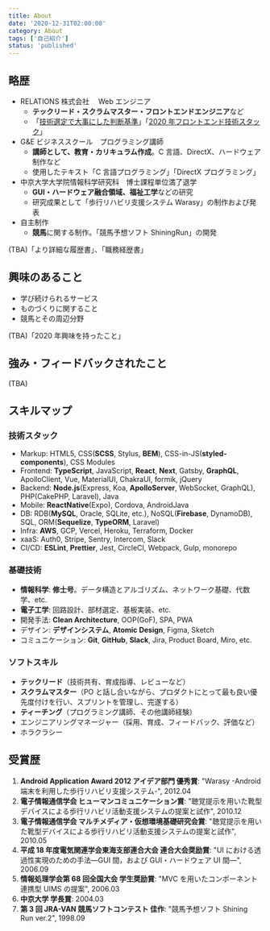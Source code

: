 ```yaml
---
title: About
date: '2020-12-31T02:00:00'
category: About
tags: ['自己紹介']
status: 'published'
---
```


## 略歴

- RELATIONS 株式会社　 Web エンジニア
  - **テックリード・スクラムマスター・フロントエンドエンジニア**など
  - 「[技術選定で大事にした判断基準](/blog/posts/2018-12-08-frontend-technology-selection)」「[2020 年フロントエンド技術スタック](/blog/posts/2020-12-30-react-tech-stack)」
- G&E ビジネススクール　プログラミング講師
  - **講師として、教育・カリキュラム作成**。C 言語、DirectX、ハードウェア制作など
  - 使用したテキスト「C 言語プログラミング」「DirectX プログラミング」
- 中京大学大学院情報科学研究科　博士課程単位満了退学
  - **GUI・ハードウェア融合領域、福祉工学**などの研究
  - 研究成果として「歩行リハビリ支援システム Warasy」の制作および発表
- 自主制作
  - **競馬**に関する制作。「競馬予想ソフト ShiningRun」の開発

(TBA)「より詳細な履歴書」、「職務経歴書」

## 興味のあること

- 学び続けられるサービス
- ものづくりに関すること
- 競馬とその周辺分野

(TBA)「2020 年興味を持ったこと」

## 強み・フィードバックされたこと

(TBA)

## スキルマップ

### 技術スタック

- Markup: HTML5, CSS(**SCSS**, Stylus, **BEM**), CSS-in-JS(**styled-components**), CSS Modules
- Frontend: **TypeScript**, JavaScript, **React**, **Next**, Gatsby, **GraphQL**, ApolloClient, Vue, MaterialUI, ChakraUI, formik, jQuery
- Backend: **Node.js**(Express, Koa, **ApolloServer**, WebSocket, GraphQL), PHP(CakePHP, Laravel), Java
- Mobile: **ReactNative**(Expo), Cordova, AndroidJava
- DB: RDB(**MySQL**, Oracle, SQLite, etc.), NoSQL(**Firebase**, DynamoDB), SQL, ORM(**Sequelize**, **TypeORM**, Laravel)
- Infra: **AWS**, GCP, Vercel, Heroku, Terraform, Docker
- xaaS: Auth0, Stripe, Sentry, Intercom, Slack
- CI/CD: **ESLint**, **Prettier**, Jest, CircleCI, Webpack, Gulp, monorepo

### 基礎技術

- **情報科学**: **修士号**。データ構造とアルゴリズム、ネットワーク基礎、代数学、etc.
- **電子工学**: 回路設計、部材選定、基板実装、etc.
- 開発手法: **Clean Architecture**, OOP(GoF), SPA, PWA
- デザイン: **デザインシステム**, **Atomic Design**, Figma, Sketch
- コミュニケーション: **Git**, **GitHub**, **Slack**, Jira, Product Board, Miro, etc.

### ソフトスキル

- **テックリード**（技術共有、育成指導、レビューなど）
- **スクラムマスター**（PO と話し合いながら、プロダクトにとって最も良い優先度付けを行い、スプリントを管理し、完遂する）
- **ティーチング**（プログラミング講師、その他講師経験）
- エンジニアリングマネージャー（採用、育成、フィードバック、評価など）
- ホラクラシー

## 受賞歴

1. **Android Application Award 2012 アイデア部門 優秀賞**: "Warasy -Android 端末を利用した歩行リハビリ支援システム-", 2012.04
1. **電子情報通信学会 ヒューマンコミュニケーション賞**: "聴覚提示を用いた靴型デバイスによる歩行リハビリ活動支援システムの提案と試作", 2010.12
1. **電子情報通信学会 マルチメディア・仮想環境基礎研究会賞**: "聴覚提示を用いた靴型デバイスによる歩行リハビリ活動支援システムの提案と試作", 2010.05
1. **平成 18 年度電気関連学会東海支部連合大会 連合大会奨励賞**: "UI における透過性実現のための手法―GUI 間，および GUI・ハードウェア UI 間―", 2006.09
1. **情報処理学会第 68 回全国大会 学生奨励賞**: "MVC を用いたコンポーネント連携型 UIMS の提案", 2006.03
1. **中京大学 学長賞**: 2004.03
1. **第 3 回 JRA-VAN 競馬ソフトコンテスト 佳作**: "競馬予想ソフト Shining Run ver.2", 1998.09
